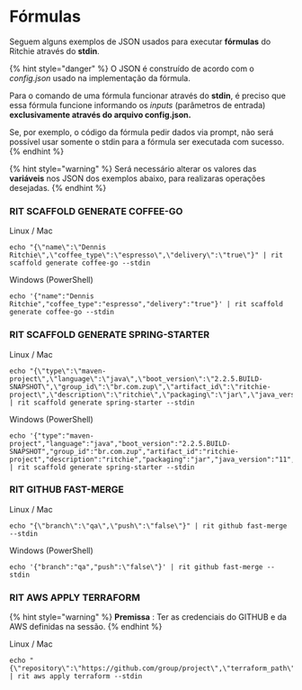 # Fórmulas

Seguem alguns exemplos de JSON usados para executar **fórmulas** do Ritchie através do **stdin**. 

{% hint style="danger" %}
O JSON é construído de acordo com o _config.json_ usado na implementação da fórmula.

Para o comando de uma fórmula funcionar através do **stdin**, é preciso que essa fórmula funcione informando os _inputs_ \(parâmetros de entrada\) **exclusivamente através do arquivo config.json.**   
  
Se, por exemplo, o código da fórmula pedir dados via prompt, não será possível usar somente o stdin para a fórmula ser executada com sucesso.
{% endhint %}

{% hint style="warning" %}
Será necessário alterar os valores das **variáveis** nos JSON dos exemplos abaixo, para realizaras operações desejadas.
{% endhint %}

### 

### RIT SCAFFOLD GENERATE COFFEE-GO

Linux / Mac

```
echo "{\"name\":\"Dennis Ritchie\",\"coffee_type\":\"espresso\",\"delivery\":\"true\"}" | rit scaffold generate coffee-go --stdin
```

Windows \(PowerShell\)

```
echo '{"name":"Dennis Ritchie","coffee_type":"espresso","delivery":"true"}' | rit scaffold generate coffee-go --stdin
```

#### 

### RIT SCAFFOLD GENERATE SPRING-STARTER

Linux / Mac

```text
echo "{\"type\":\"maven-project\",\"language\":\"java\",\"boot_version\":\"2.2.5.BUILD-SNAPSHOT\",\"group_id\":\"br.com.zup\",\"artifact_id\":\"ritchie-project\",\"description\":\"ritchie\",\"packaging\":\"jar\",\"java_version\":\"11\",\"dependencies\":\"web\"}" | rit scaffold generate spring-starter --stdin
```

Windows \(PowerShell\)

```text
echo '{"type":"maven-project","language":"java","boot_version":"2.2.5.BUILD-SNAPSHOT","group_id":"br.com.zup","artifact_id":"ritchie-project","description":"ritchie","packaging":"jar","java_version":"11","dependencies":"web"}' | rit scaffold generate spring-starter --stdin
```



### RIT GITHUB FAST-MERGE

Linux / Mac

```text
echo "{\"branch\":\"qa\",\"push\":\"false\"}" | rit github fast-merge --stdin
```

Windows \(PowerShell\)

```text
echo '{"branch":"qa","push":\"false\"}' | rit github fast-merge --stdin
```



### RIT AWS APPLY TERRAFORM

{% hint style="warning" %}
**Premissa** : Ter as credenciais do GITHUB e da AWS definidas na sessão.
{% endhint %}

Linux / Mac

```text
echo "{\"repository\":\"https://github.com/group/project\",\"terraform_path\":\"src\",\"environment\":\"qa\"}" | rit aws apply terraform --stdin
```





